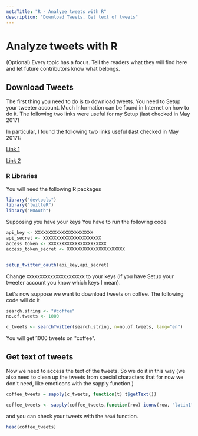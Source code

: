 ```yaml
---
metaTitle: "R - Analyze tweets with R"
description: "Download Tweets, Get text of tweets"
---
```


# Analyze tweets with R


(Optional) Every topic has a focus. Tell the readers what they will find here and let future contributors know what belongs.



## Download Tweets


The first thing you need to do is to download tweets. You need to Setup your tweeter account. Much Information can be found in Internet on how to do it. The following two links were useful for my Setup (last checked in May 2017)

In particular, I found the following two links useful (last checked in May 2017):

[Link 1](https://www.credera.com/blog/business-intelligence/twitter-analytics-using-r-part-1-extract-tweets/)

[Link 2](http://thinktostart.com/twitter-authentification-with-r/)

### R Libraries

You will need the following R packages

```r
library("devtools")
library("twitteR")
library("ROAuth")

```

Supposing you have your keys You have to run the following code

```r
api_key <- XXXXXXXXXXXXXXXXXXXXXX
api_secret <- XXXXXXXXXXXXXXXXXXXXXX
access_token <- XXXXXXXXXXXXXXXXXXXXXX
access_token_secret <- XXXXXXXXXXXXXXXXXXXXXX


setup_twitter_oauth(api_key,api_secret)

```

Change `XXXXXXXXXXXXXXXXXXXXXX` to your keys (if you have Setup your tweeter account you know which keys I mean).

Let's now suppose we want to download tweets on coffee. The following code will do it

```r
search.string <- "#coffee"
no.of.tweets <- 1000

c_tweets <- searchTwitter(search.string, n=no.of.tweets, lang="en") 

```

You will get 1000 tweets on "coffee".



## Get text of tweets


Now we need to access the text of the tweets. So we do it in this way (we also need to clean up the tweets from special characters that for now we don't need, like emoticons with the  sapply  function.)

```r
coffee_tweets = sapply(c_tweets, function(t) t$getText())

coffee_tweets <- sapply(coffee_tweets,function(row) iconv(row, "latin1", "ASCII", sub=""))

```

and you can check your tweets with the `head` function.

```r
head(coffee_tweets)

```

